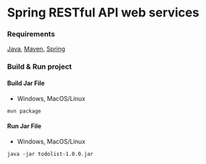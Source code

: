 # Spring RESTful API web services

### Requirements
[Java](https://adoptium.net), [Maven](https://maven.apache.org), [Spring](https://spring.io)

### Build & Run project
#### Build Jar File
* Windows, MacOS/Linux
```
mvn package
```
#### Run Jar File
* Windows, MacOS/Linux
```
java -jar todolist-1.0.0.jar
```
